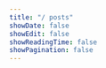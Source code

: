 ```yaml
---
title: "/ posts"
showDate: false
showEdit: false
showReadingTime: false
showPagination: false
---
```



